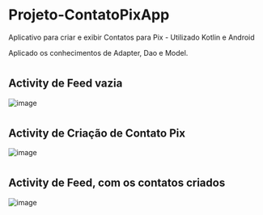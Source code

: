 # Projeto-ContatoPixApp
Aplicativo para criar e exibir Contatos para Pix - Utilizado Kotlin e Android

Aplicado os conhecimentos de Adapter, Dao e Model.
#


## Activity de Feed vazia
![image](https://user-images.githubusercontent.com/62159849/200960984-faa6b8b9-00c3-4a57-a306-a04ca1c6e598.png)
#

## Activity de Criação de Contato Pix
![image](https://user-images.githubusercontent.com/62159849/200961225-74c9f09a-2aa8-41c8-887c-6a34ccfc2669.png)
#


## Activity de Feed, com os contatos criados
![image](https://user-images.githubusercontent.com/62159849/200962419-02b673d3-325e-4ac6-9529-f2f887351569.png)

